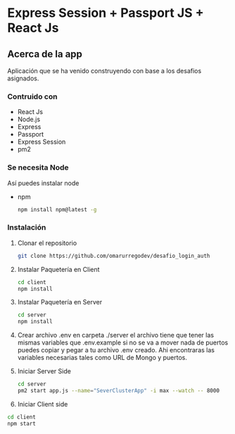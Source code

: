 # Express Session + Passport JS + React Js 

## Acerca de la app

Aplicación que se ha venido construyendo con base a los desafios asignados.

### Contruido con

- React Js
- Node.js
- Express
- Passport
- Express Session
- pm2

### Se necesita Node

Así puedes instalar node

- npm
  ```sh
  npm install npm@latest -g
  ```

### Instalación

1. Clonar el repositorio
   ```sh
   git clone https://github.com/omarurregodev/desafio_login_auth
   ```
2. Instalar Paquetería en Client
   ```sh
   cd client
   npm install
   ```
3. Instalar Paquetería en Server
   ```sh
   cd server
   npm install
   ```
4. Crear archivo .env en carpeta ./server el archivo tiene que tener las mismas variables que .env.example si no se va a mover nada de puertos puedes copiar y pegar a tu archivo .env creado. Ahi encontraras las variables necesarias tales como URL de Mongo y puertos.

5. Iniciar Server Side

   ```sh
   cd server
   pm2 start app.js --name="SeverClusterApp" -i max --watch -- 8000
   ```

6. Iniciar Client side

```sh
cd client
npm start
```